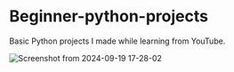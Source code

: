 # Beginner-python-projects
Basic Python projects I made while learning from YouTube.

![Screenshot from 2024-09-19 17-28-02](https://github.com/user-attachments/assets/43b94dcd-bf27-4b22-bd12-eeff2f21573b)
